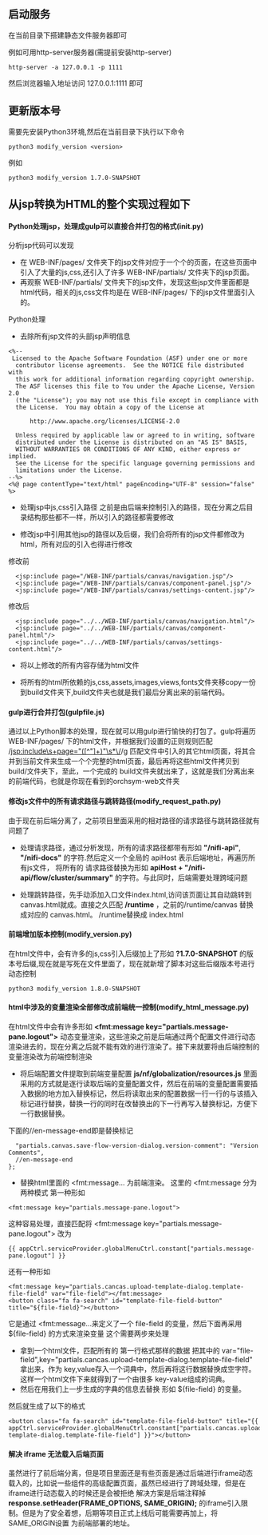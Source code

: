 ## 启动服务
在当前目录下搭建静态文件服务器即可

例如可用http-server服务器(需提前安装http-server)
```
http-server -a 127.0.0.1 -p 1111
```
然后浏览器输入地址访问 127.0.0.1:1111 即可


## 更新版本号
需要先安装Python3环境,然后在当前目录下执行以下命令
```
python3 modify_version <version>
```

例如
```
python3 modify_version 1.7.0-SNAPSHOT
```

## 从jsp转换为HTML的整个实现过程如下


#### Python处理jsp，处理成gulp可以直接合并打包的格式(init.py)

分析jsp代码可以发现
- 在 WEB-INF/pages/ 文件夹下的jsp文件对应于一个个的页面，在这些页面中引入了大量的js,css,还引入了许多 WEB-INF/partials/ 文件夹下的jsp页面。
- 再观察 WEB-INF/partials/ 文件夹下的jsp文件，发现这些jsp文件里面都是html代码，相关的js,css文件均是在 WEB-INF/pages/ 下的jsp文件里面引入的。

Python处理
- 去除所有jsp文件的头部jsp声明信息
```
<%--
 Licensed to the Apache Software Foundation (ASF) under one or more
  contributor license agreements.  See the NOTICE file distributed with
  this work for additional information regarding copyright ownership.
  The ASF licenses this file to You under the Apache License, Version 2.0
  (the "License"); you may not use this file except in compliance with
  the License.  You may obtain a copy of the License at

      http://www.apache.org/licenses/LICENSE-2.0

  Unless required by applicable law or agreed to in writing, software
  distributed under the License is distributed on an "AS IS" BASIS,
  WITHOUT WARRANTIES OR CONDITIONS OF ANY KIND, either express or implied.
  See the License for the specific language governing permissions and
  limitations under the License.
--%>
<%@ page contentType="text/html" pageEncoding="UTF-8" session="false" %>
```

- 处理jsp中js,css引入路径
之前是由后端来控制引入的路径，现在分离之后目录结构那些都不一样，所以引入的路径都需要修改

- 修改jsp中引用其他jsp的路径以及后缀，我们会将所有的jsp文件都修改为html，所有对应的引入也得进行修改

修改前
```
  <jsp:include page="/WEB-INF/partials/canvas/navigation.jsp"/>
  <jsp:include page="/WEB-INF/partials/canvas/component-panel.jsp"/>
  <jsp:include page="/WEB-INF/partials/canvas/settings-content.jsp"/>
```
修改后
```
  <jsp:include page="../../WEB-INF/partials/canvas/navigation.html"/>
  <jsp:include page="../../WEB-INF/partials/canvas/component-panel.html"/>
  <jsp:include page="../../WEB-INF/partials/canvas/settings-content.html"/>
```

- 将以上修改的所有内容存储为html文件

- 将所有的html所依赖的js,css,assets,images,views,fonts文件夹移copy一份到build文件夹下,build文件夹也就是我们最后分离出来的前端代码。


#### gulp进行合并打包(gulpfile.js)
通过以上Python脚本的处理，现在就可以用gulp进行愉快的打包了。gulp将遍历 WEB-INF/pages/ 下的html文件，并根据我们设置的正则规则匹配 /<jsp:include\s+page="([^"]+)"\s*\/>/g 匹配文件中引入的其它html页面，将其合并到当前文件来生成一个个完整的html页面，最后再将这些html文件拷贝到 build/文件夹下，至此，一个完成的 build文件夹就出来了，这就是我们分离出来的前端代码，也就是你现在看到的orchsym-web文件夹


#### 修改js文件中的所有请求路径与跳转路径(modify_request_path.py)
由于现在前后端分离了，之前项目里面采用的相对路径的请求路径与跳转路径就有问题了
- 处理请求路径，通过分析发现，所有的请求路径都带有形如 **"/nifi-api"**, **"/nifi-docs"** 的字符.然后定义一个全局的 apiHost 表示后端地址，再遍历所有js文件，
将所有的 请求路径替换为形如 **apiHost + "/nifi-api/flow/cluster/summary"** 的字符。与此同时，后端需要处理跨域问题

- 处理跳转路径，先手动添加入口文件index.html,访问该页面让其自动跳转到canvas.html就成。直接之久匹配 **/runtime** ，之前的/runtime/canvas 替换成对应的 canvas.html。
/runtime替换成 index.html


#### 前端增加版本控制(modify_version.py)
在html文件中，会有许多的js,css引入后缀加上了形如 **?1.7.0-SNAPSHOT** 的版本号后缀,现在就是写死在文件里面了，现在就新增了脚本对这些后缀版本号进行动态控制
```
python3 modify_version 1.8.0-SNAPSHOT
```


#### html中涉及的变量渲染全部修改成前端统一控制(modify_html_message.py)
在html文件中会有许多形如 **<fmt:message key="partials.message-pane.logout">** 动态变量渲染，这些渲染之前是后端通过两个配置文件进行动态渲染进去的，现在分离之后就不能有效的进行渲染了。接下来就要将由后端控制的变量渲染改为前端控制渲染

- 将后端配置文件提取到前端变量配置 **js/nf/globalization/resources.js** 里面采用的方式就是逐行读取后端的变量配置文件，然后在前端的变量配置需要插入数据的地方加入替换标记，然后将读取出来的配置数据一行一行的与该插入标记进行替换，替换一行的同时在改替换出的下一行再写入替换标记，方便下一行数据替换。

下面的//en-message-end即是替换标记
```
  "partials.canvas.save-flow-version-dialog.version-comment": "Version Comments",
  //en-message-end
};
```

- 替换html里面的 <fmt:message... 为前端渲染。
这里的 <fmt:message 分为两种模式
第一种形如
```
<fmt:message key="partials.message-pane.logout">
```
这种容易处理，直接匹配将 <fmt:message key="partials.message-pane.logout"> 改为
```
{{ appCtrl.serviceProvider.globalMenuCtrl.constant["partials.message-pane.logout"] }}
```

还有一种形如
```
<fmt:message key="partials.cancas.upload-template-dialog.template-file-field" var="file-field"></fmt:message>
<button class="fa fa-search" id="template-file-field-button" title="${file-field}"></button>
```
它是通过 <fmt:message...来定义了一个 file-field 的变量，然后下面再采用 ${file-field} 的方式来渲染变量
这个需要两步来处理
- 拿到一个html文件，匹配所有的 第一行格式那样的数据 把其中的 var="file-field",key="partials.cancas.upload-template-dialog.template-file-field"
拿出来，作为 key,value存入一个词典中，然后再将这行数据替换成空字符。这样一个html文件下来就得到了一个由很多 key-value组成的词典。
- 然后在用我们上一步生成的字典的信息去替换 形如 ${file-field} 的变量。

然后就生成了以下的格式
```
<button class="fa fa-search" id="template-file-field-button" title="{{ appCtrl.serviceProvider.globalMenuCtrl.constant["partials.cancas.upload-template-dialog.template-file-field"] }}"></button>
```


#### 解决 iframe 无法载入后端页面
虽然进行了前后端分离，但是项目里面还是有些页面是通过后端进行iframe动态载入的，比如说一些组件的高级配置页面，虽然已经进行了跨域处理，但是在iframe进行动态载入的时候还是会被拒绝
解决方案是后端注释掉 **response.setHeader(FRAME_OPTIONS, SAME_ORIGIN);** 的iframe引入限制。但是为了安全着想，后期等项目正式上线后可能需要再加上，将SAME_ORIGIN设置
为前端部署的地址。
